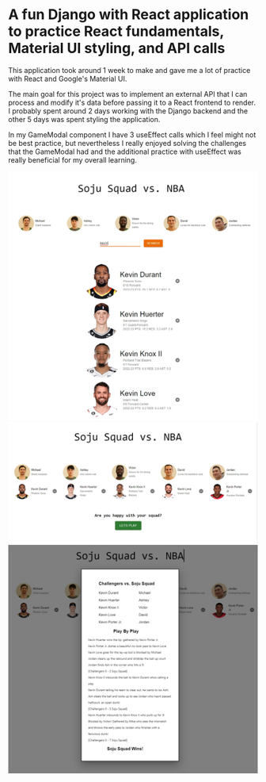 # A fun Django with React application to practice React fundamentals, Material UI styling, and API calls 

This application took around 1 week to make and gave me a lot of practice with React and Google's Material UI.

The main goal for this project was to implement an external API that I can process and modify it's data before passing it to a React frontend to render. I probably spent around 2 days working with the Django backend and the other 5 days was spent styling the application. 

In my GameModal component I have 3 useEffect calls which I feel might not be best practice, but nevertheless I really enjoyed solving the challenges that the GameModal had and the additional practice with useEffect was really beneficial for my overall learning.

![alt text](https://github.com/dmackeyward/django-with-react-nba/blob/main/screenshots/1.jpg?raw=true)
![alt text](https://github.com/dmackeyward/django-with-react-nba/blob/main/screenshots/2.jpg?raw=true)
![alt text](https://github.com/dmackeyward/django-with-react-nba/blob/main/screenshots/3.jpg?raw=true)

